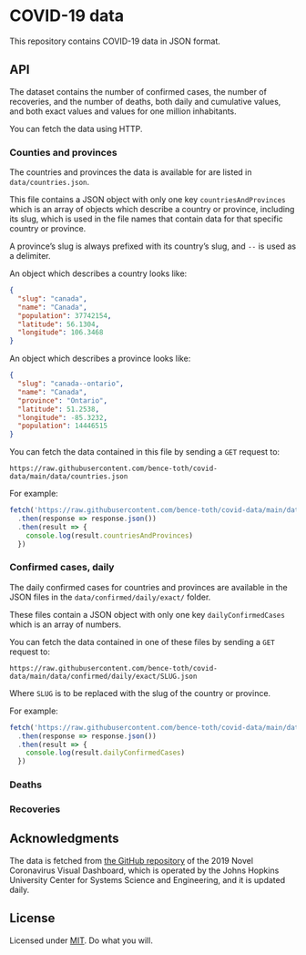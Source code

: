 # COVID-19 data

This repository contains COVID-19 data in JSON format.


## API

The dataset contains the number of confirmed cases, the number of recoveries, and the number of deaths, both daily and cumulative values, and both exact values and values for one million inhabitants.

You can fetch the data using HTTP.


### Counties and provinces

The countries and provinces the data is available for are listed in `data/countries.json`.

This file contains a JSON object with only one key `countriesAndProvinces` which is an array of objects which describe a country or province, including its slug, which is used in the file names that contain data for that specific country or province.

A province’s slug is always prefixed with its country’s slug, and `--` is used as a delimiter.

An object which describes a country looks like:

```json
{
  "slug": "canada",
  "name": "Canada",
  "population": 37742154,
  "latitude": 56.1304,
  "longitude": 106.3468
}
```

An object which describes a province looks like:

```json
{
  "slug": "canada--ontario",
  "name": "Canada",
  "province": "Ontario",
  "latitude": 51.2538,
  "longitude": -85.3232,
  "population": 14446515
}
```

You can fetch the data contained in this file by sending a `GET` request to:

```
https://raw.githubusercontent.com/bence-toth/covid-data/main/data/countries.json
```

For example:

```js
fetch('https://raw.githubusercontent.com/bence-toth/covid-data/main/data/countries.json')
  .then(response => response.json())
  .then(result => {
    console.log(result.countriesAndProvinces)
  })
```


### Confirmed cases, daily

The daily confirmed cases for countries and provinces are available in the JSON files in the `data/confirmed/daily/exact/` folder.

These files contain a JSON object with only one key `dailyConfirmedCases` which is an array of numbers.

You can fetch the data contained in one of these files by sending a `GET` request to:

```
https://raw.githubusercontent.com/bence-toth/covid-data/main/data/confirmed/daily/exact/SLUG.json
```

Where `SLUG` is to be replaced with the slug of the country or province.

For example:

```js
fetch('https://raw.githubusercontent.com/bence-toth/covid-data/main/data/confirmed/daily/exact/canada.json')
  .then(response => response.json())
  .then(result => {
    console.log(result.dailyConfirmedCases)
  })
```



### Deaths

### Recoveries

## Acknowledgments

The data is fetched from [the GitHub repository](https://github.com/CSSEGISandData/COVID-19) of the 2019 Novel Coronavirus Visual Dashboard, which is operated by the Johns Hopkins University Center for Systems Science and Engineering, and it is updated daily.

## License

Licensed under [MIT](./LICENSE). Do what you will.